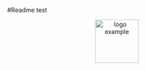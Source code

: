 #Readme test

<p align="center">
	<a href="#" target="_blank " rel="noopener noreferrer">
		<img alt="logo example" width="100" src="https://vuejs.org/images/logo.png">
	</a>
</p>
